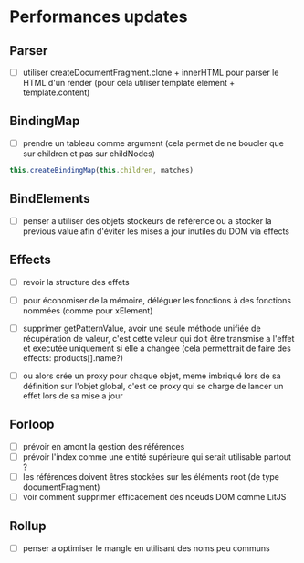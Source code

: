 
# Performances updates

## Parser

- [ ] utiliser createDocumentFragment.clone + innerHTML pour parser le HTML d'un render (pour cela utiliser template element + template.content)

## BindingMap

- [ ] prendre un tableau comme argument (cela permet de ne boucler que sur children et pas sur childNodes)

```js
this.createBindingMap(this.children, matches)
```

## BindElements

- [ ] penser a utiliser des objets stockeurs de référence ou a stocker la previous value afin d'éviter les mises a jour inutiles du DOM via effects

## Effects

- [ ] revoir la structure des effets
- [ ] pour économiser de la mémoire, déléguer les fonctions à des fonctions nommées (comme pour xElement)
- [ ] supprimer getPatternValue, avoir une seule méthode unifiée de récupération de valeur, c'est cette valeur qui doit être transmise a l'effet et executée uniquement si elle a changée (cela permettrait de faire des effects: products[].name?)

- [ ] ou alors crée un proxy pour chaque objet, meme imbriqué lors de sa définition sur l'objet global, c'est ce proxy qui se charge de lancer un effet lors de sa mise a jour

## Forloop

- [ ] prévoir en amont la gestion des références
- [ ] prévoir l'index comme une entité supérieure qui serait utilisable partout ?
- [ ] les références doivent êtres stockées sur les éléments root (de type documentFragment)
- [ ] voir comment supprimer efficacement des noeuds DOM comme LitJS

## Rollup

- [ ] penser a optimiser le mangle en utilisant des noms peu communs